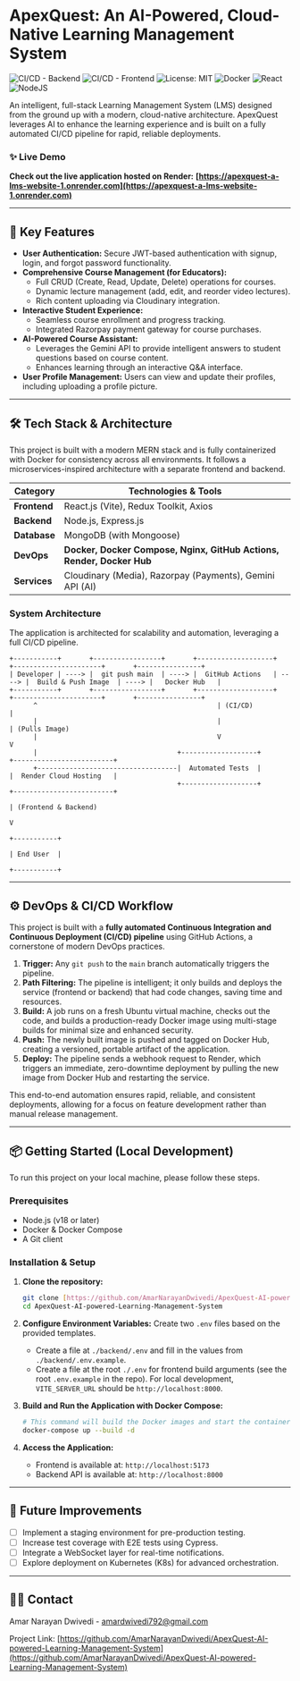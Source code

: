 # ApexQuest: An AI-Powered, Cloud-Native Learning Management System

![CI/CD - Backend](https://github.com/AmarNarayanDwivedi/ApexQuest-AI-powered-Learning-Management-System/actions/workflows/backend.yml/badge.svg)
![CI/CD - Frontend](https://github.com/AmarNarayanDwivedi/ApexQuest-AI-powered-Learning-Management-System/actions/workflows/frontend.yml/badge.svg)
![License: MIT](https://img.shields.io/badge/License-MIT-yellow.svg)
![Docker](https://img.shields.io/badge/docker-%230db7ed.svg?style=for-the-badge&logo=docker&logoColor=white)
![React](https://img.shields.io/badge/react-%2320232a.svg?style=for-the-badge&logo=react&logoColor=%2361DAFB)
![NodeJS](https://img.shields.io/badge/node.js-6DA55F?style=for-the-badge&logo=node.js&logoColor=white)

An intelligent, full-stack Learning Management System (LMS) designed from the ground up with a modern, cloud-native architecture. ApexQuest leverages AI to enhance the learning experience and is built on a fully automated CI/CD pipeline for rapid, reliable deployments.

### ✨ **Live Demo**

**Check out the live application hosted on Render:** **[https://apexquest-a-lms-website-1.onrender.com](https://apexquest-a-lms-website-1.onrender.com)**

---

## 🚀 Key Features

* **User Authentication:** Secure JWT-based authentication with signup, login, and forgot password functionality.
* **Comprehensive Course Management (for Educators):**
    * Full CRUD (Create, Read, Update, Delete) operations for courses.
    * Dynamic lecture management (add, edit, and reorder video lectures).
    * Rich content uploading via Cloudinary integration.
* **Interactive Student Experience:**
    * Seamless course enrollment and progress tracking.
    * Integrated Razorpay payment gateway for course purchases.
* **AI-Powered Course Assistant:**
    * Leverages the Gemini API to provide intelligent answers to student questions based on course content.
    * Enhances learning through an interactive Q&A interface.
* **User Profile Management:** Users can view and update their profiles, including uploading a profile picture.

---

## 🛠️ Tech Stack & Architecture

This project is built with a modern MERN stack and is fully containerized with Docker for consistency across all environments. It follows a microservices-inspired architecture with a separate frontend and backend.

| Category    | Technologies & Tools                                            |
|-------------|-----------------------------------------------------------------|
| **Frontend**| React.js (Vite), Redux Toolkit, Axios                           |
| **Backend** | Node.js, Express.js                                             |
| **Database**| MongoDB (with Mongoose)                                         |
| **DevOps** | **Docker, Docker Compose, Nginx, GitHub Actions, Render, Docker Hub** |
| **Services**| Cloudinary (Media), Razorpay (Payments), Gemini API (AI)          |

### System Architecture

The application is architected for scalability and automation, leveraging a full CI/CD pipeline.

```
+-----------+       +-----------------+       +-------------------+       +----------------------+       +----------------+
| Developer | ----> |  git push main  | ----> |  GitHub Actions   | ----> |  Build & Push Image  | ----> |   Docker Hub   |
+-----------+       +-----------------+       +-------------------+       +----------------------+       +----------------+
      ^                                             | (CI/CD)                                                |
      |                                             |                                                        | (Pulls Image)
      |                                             V                                                        V
      |                                   +-------------------+                             +-------------------------+
      +-----------------------------------|  Automated Tests  |                             |  Render Cloud Hosting   |
                                          +-------------------+                             +-------------------------+
                                                                                                  | (Frontend & Backend)
                                                                                                  V
                                                                                            +-----------+
                                                                                            | End User  |
                                                                                            +-----------+

```
---

## ⚙️ DevOps & CI/CD Workflow

This project is built with a **fully automated Continuous Integration and Continuous Deployment (CI/CD) pipeline** using GitHub Actions, a cornerstone of modern DevOps practices.

1.  **Trigger:** Any `git push` to the `main` branch automatically triggers the pipeline.
2.  **Path Filtering:** The pipeline is intelligent; it only builds and deploys the service (frontend or backend) that had code changes, saving time and resources.
3.  **Build:** A job runs on a fresh Ubuntu virtual machine, checks out the code, and builds a production-ready Docker image using multi-stage builds for minimal size and enhanced security.
4.  **Push:** The newly built image is pushed and tagged on Docker Hub, creating a versioned, portable artifact of the application.
5.  **Deploy:** The pipeline sends a webhook request to Render, which triggers an immediate, zero-downtime deployment by pulling the new image from Docker Hub and restarting the service.

This end-to-end automation ensures rapid, reliable, and consistent deployments, allowing for a focus on feature development rather than manual release management.

---

## 📦 Getting Started (Local Development)

To run this project on your local machine, please follow these steps.

### Prerequisites

* Node.js (v18 or later)
* Docker & Docker Compose
* A Git client

### Installation & Setup

1.  **Clone the repository:**
    ```bash
    git clone [https://github.com/AmarNarayanDwivedi/ApexQuest-AI-powered-Learning-Management-System.git](https://github.com/AmarNarayanDwivedi/ApexQuest-AI-powered-Learning-Management-System.git)
    cd ApexQuest-AI-powered-Learning-Management-System
    ```

2.  **Configure Environment Variables:**
    Create two `.env` files based on the provided templates.
    * Create a file at `./backend/.env` and fill in the values from `./backend/.env.example`.
    * Create a file at the root `./.env` for frontend build arguments (see the root `.env.example` in the repo). For local development, `VITE_SERVER_URL` should be `http://localhost:8000`.

3.  **Build and Run the Application with Docker Compose:**
    ```bash
    # This command will build the Docker images and start the containers in the background.
    docker-compose up --build -d
    ```

4.  **Access the Application:**
    * Frontend is available at: `http://localhost:5173`
    * Backend API is available at: `http://localhost:8000`

---

## 🔮 Future Improvements

- [ ] Implement a staging environment for pre-production testing.
- [ ] Increase test coverage with E2E tests using Cypress.
- [ ] Integrate a WebSocket layer for real-time notifications.
- [ ] Explore deployment on Kubernetes (K8s) for advanced orchestration.

---

## 👨‍💻 Contact

Amar Narayan Dwivedi - amardwivedi792@gmail.com

Project Link: [https://github.com/AmarNarayanDwivedi/ApexQuest-AI-powered-Learning-Management-System](https://github.com/AmarNarayanDwivedi/ApexQuest-AI-powered-Learning-Management-System)

